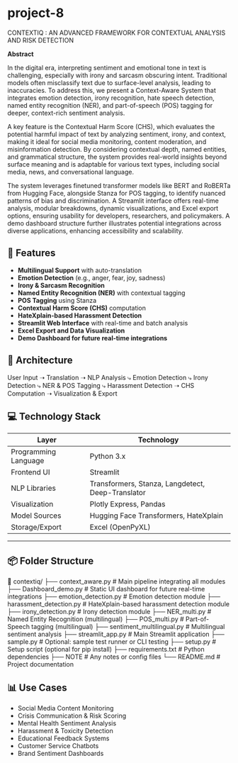 # project-8
CONTEXTIQ : AN ADVANCED FRAMEWORK FOR CONTEXTUAL 
ANALYSIS AND RISK DETECTION 

**Abstract**

In the digital era, interpreting sentiment and emotional tone in text is challenging, especially with irony and sarcasm obscuring intent. Traditional models often misclassify text due to surface-level analysis, leading to inaccuracies. To address this, we present a Context-Aware System that integrates emotion detection, irony recognition, hate speech detection, named entity recognition (NER), and part-of-speech (POS) tagging for deeper, context-rich sentiment analysis.

A key feature is the Contextual Harm Score (CHS), which evaluates the potential harmful impact of text by analyzing sentiment, irony, and context, making it ideal for social media monitoring, content moderation, and misinformation detection. By considering contextual depth, named entities, and grammatical structure, the system provides real-world insights beyond surface meaning and is adaptable for various text types, including social media, news, and conversational language.

The system leverages finetuned transformer models like BERT and RoBERTa from Hugging Face, alongside Stanza for POS tagging, to identify nuanced patterns of bias and discrimination. A Streamlit interface offers real-time analysis, modular breakdowns, dynamic visualizations, and Excel export options, ensuring usability for developers, researchers, and policymakers. A demo dashboard structure further illustrates potential integrations across diverse applications, enhancing accessibility and scalability.

## 🚀 Features

- **Multilingual Support** with auto-translation
- **Emotion Detection** (e.g., anger, fear, joy, sadness)
- **Irony & Sarcasm Recognition**
- **Named Entity Recognition (NER)** with contextual tagging
- **POS Tagging** using Stanza
- **Contextual Harm Score (CHS)** computation
- **HateXplain-based Harassment Detection**
- **Streamlit Web Interface** with real-time and batch analysis
- **Excel Export and Data Visualization**
- **Demo Dashboard for future real-time integrations**



## 🧱 Architecture

User Input ➝ Translation ➝ NLP Analysis
⤷ Emotion Detection
⤷ Irony Detection
⤷ NER & POS Tagging
⤷ Harassment Detection
➝ CHS Computation ➝ Visualization & Export


## 💻 Technology Stack

| Layer                     | Technology                                |
|--------------------------|--------------------------------------------|
| Programming Language      | Python 3.x                                 |
| Frontend UI               | Streamlit                                  |
| NLP Libraries             | Transformers, Stanza, Langdetect, Deep-Translator |
| Visualization             | Plotly Express, Pandas                     |
| Model Sources             | Hugging Face Transformers, HateXplain      |
| Storage/Export            | Excel (OpenPyXL)                           |

---

## 📦 Folder Structure

📁 contextiq/
├── context_aware.py               # Main pipeline integrating all modules
├── Dashboard_demo.py             # Static UI dashboard for future real-time integrations
├── emotion_detection.py          # Emotion detection module
├── harassment_detection.py       # HateXplain-based harassment detection module
├── irony_detection.py            # Irony detection module
├── NER_multi.py                  # Named Entity Recognition (multilingual)
├── POS_multi.py                  # Part-of-Speech tagging (multilingual)
├── sentiment_multilingual.py     # Multilingual sentiment analysis
├── streamlit_app.py              # Main Streamlit application
├── sample.py                     # Optional: sample test runner or CLI testing
├── setup.py                      # Setup script (optional for pip install)
├── requirements.txt              # Python dependencies
├── NOTE                          # Any notes or config files
└── README.md                     # Project documentation


## 📊 Use Cases

- Social Media Content Monitoring
- Crisis Communication & Risk Scoring
- Mental Health Sentiment Analysis
- Harassment & Toxicity Detection
- Educational Feedback Systems
- Customer Service Chatbots
- Brand Sentiment Dashboards

